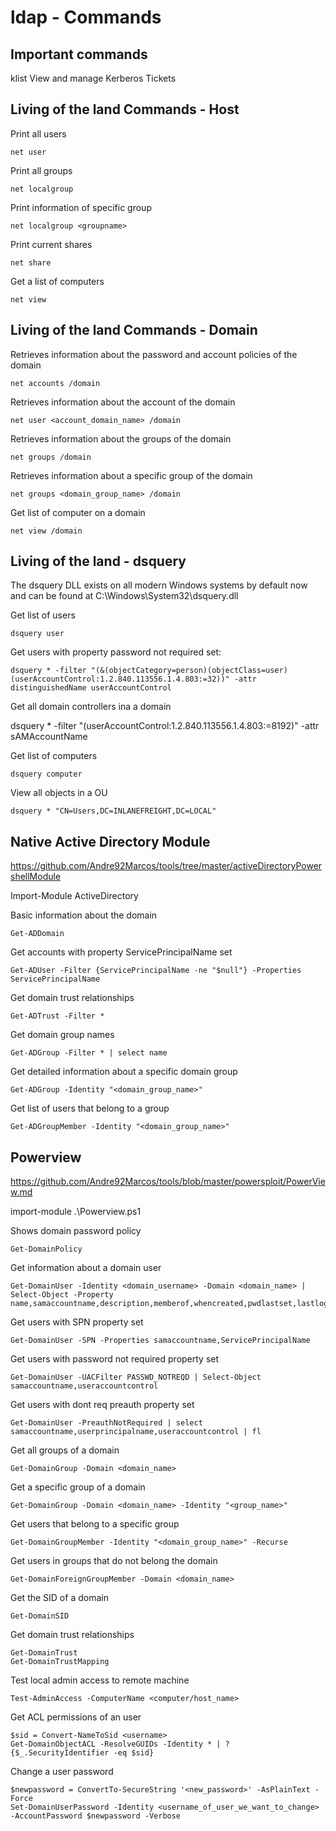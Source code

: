 # ldap - Commands

## Important commands

klist    View and manage Kerberos Tickets


## Living of the land Commands - Host

Print all users

    net user

Print all groups

    net localgroup

Print information of specific group

    net localgroup <groupname>

Print current shares

    net share

Get a list of computers

    net view



## Living of the land Commands - Domain

Retrieves information about the password and account policies of the domain

    net accounts /domain

Retrieves information about the account of the domain

    net user <account_domain_name> /domain

Retrieves information about the groups of the domain

    net groups /domain

Retrieves information about a specific group of the domain

    net groups <domain_group_name> /domain

Get list of computer on a domain

    net view /domain

## Living of the land - dsquery

The dsquery DLL exists on all modern Windows systems by default now and can be found at C:\Windows\System32\dsquery.dll

Get list of users

    dsquery user

Get users with property password not required set:

    dsquery * -filter "(&(objectCategory=person)(objectClass=user)(userAccountControl:1.2.840.113556.1.4.803:=32))" -attr distinguishedName userAccountControl


Get all domain controllers ina a domain

dsquery * -filter "(userAccountControl:1.2.840.113556.1.4.803:=8192)" -attr sAMAccountName

Get list of computers

    dsquery computer

View all objects in a OU

    dsquery * "CN=Users,DC=INLANEFREIGHT,DC=LOCAL"





## Native Active Directory Module

https://github.com/Andre92Marcos/tools/tree/master/activeDirectoryPowershellModule

Import-Module ActiveDirectory

Basic information about the domain

    Get-ADDomain

Get accounts with property ServicePrincipalName set

    Get-ADUser -Filter {ServicePrincipalName -ne "$null"} -Properties ServicePrincipalName

Get domain trust relationships

    Get-ADTrust -Filter *

Get domain group names

    Get-ADGroup -Filter * | select name

Get detailed information about a specific domain group

    Get-ADGroup -Identity "<domain_group_name>"

Get list of users that belong to a group

    Get-ADGroupMember -Identity "<domain_group_name>"


## Powerview

https://github.com/Andre92Marcos/tools/blob/master/powersploit/PowerView.md

import-module .\Powerview.ps1

Shows domain password policy

    Get-DomainPolicy

Get information about a domain user

    Get-DomainUser -Identity <domain_username> -Domain <domain_name> | Select-Object -Property name,samaccountname,description,memberof,whencreated,pwdlastset,lastlogontimestamp,accountexpires,admincount,userprincipalname,serviceprincipalname,useraccountcontrol

Get users with SPN property set

    Get-DomainUser -SPN -Properties samaccountname,ServicePrincipalName

Get users with password not required property set

    Get-DomainUser -UACFilter PASSWD_NOTREQD | Select-Object samaccountname,useraccountcontrol

Get users with dont req preauth property set

    Get-DomainUser -PreauthNotRequired | select samaccountname,userprincipalname,useraccountcontrol | fl

Get all groups of a domain

    Get-DomainGroup -Domain <domain_name>

Get a specific group of a domain

    Get-DomainGroup -Domain <domain_name> -Identity "<group_name>"

Get users that belong to a specific group

    Get-DomainGroupMember -Identity "<domain_group_name>" -Recurse

Get users in groups that do not belong the domain

    Get-DomainForeignGroupMember -Domain <domain_name>


Get the SID of a domain

    Get-DomainSID

Get domain trust relationships

    Get-DomainTrust
    Get-DomainTrustMapping

Test local admin access to remote machine

    Test-AdminAccess -ComputerName <computer/host_name>

Get ACL permissions of an user

    $sid = Convert-NameToSid <username>
    Get-DomainObjectACL -ResolveGUIDs -Identity * | ? {$_.SecurityIdentifier -eq $sid}

Change a user password

    $newpassword = ConvertTo-SecureString '<new_password>' -AsPlainText -Force
    Set-DomainUserPassword -Identity <username_of_user_we_want_to_change> -AccountPassword $newpassword -Verbose
